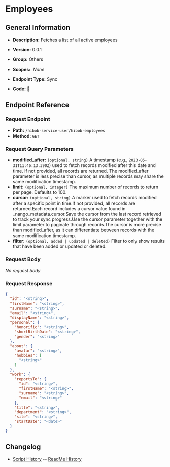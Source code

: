 # Employees

## General Information

- **Description:** Fetches a list of all active employees

- **Version:** 0.0.1
- **Group:** Others
- **Scopes:**: _None_
- **Endpoint Type:** Sync
- **Code:** [🔗](https://github.com/NangoHQ/integration-templates/tree/main/integrations/hibob-service-user/syncs/employees.ts)

## Endpoint Reference

### Request Endpoint

- **Path:** `/hibob-service-user/hibob-employees`
- **Method:** `GET`

### Request Query Parameters

- **modified_after:** `(optional, string)` A timestamp (e.g., `2023-05-31T11:46:13.390Z`) used to fetch records modified after this date and time. If not provided, all records are returned. The modified_after parameter is less precise than cursor, as multiple records may share the same modification timestamp.
- **limit:** `(optional, integer)` The maximum number of records to return per page. Defaults to 100.
- **cursor:** `(optional, string)` A marker used to fetch records modified after a specific point in time.If not provided, all records are returned.Each record includes a cursor value found in _nango_metadata.cursor.Save the cursor from the last record retrieved to track your sync progress.Use the cursor parameter together with the limit parameter to paginate through records.The cursor is more precise than modified_after, as it can differentiate between records with the same modification timestamp.
- **filter:** `(optional, added | updated | deleted)` Filter to only show results that have been added or updated or deleted.

### Request Body

_No request body_

### Request Response

```json
{
  "id": "<string>",
  "firstName": "<string>",
  "surname": "<string>",
  "email": "<string>",
  "displayName": "<string>",
  "personal": {
    "honorific": "<string>",
    "shortBirthDate": "<string>",
    "gender": "<string>"
  },
  "about": {
    "avatar": "<string>",
    "hobbies": [
      "<string>"
    ]
  },
  "work": {
    "reportsTo": {
      "id": "<string>",
      "firstName": "<string>",
      "surname": "<string>",
      "email": "<string>"
    },
    "title": "<string>",
    "department": "<string>",
    "site": "<string>",
    "startDate": "<date>"
  }
}
```

## Changelog

- [Script History](https://github.com/NangoHQ/integration-templates/commits/main/integrations/hibob-service-user/syncs/employees.ts)
-- [ReadMe History](https://github.com/NangoHQ/integration-templates/commits/main/integrations/hibob-service-user/syncs/employees.md)

